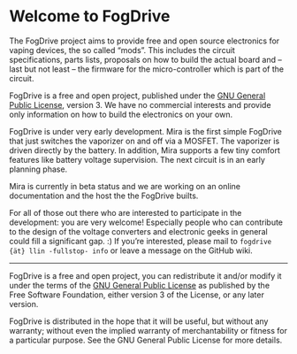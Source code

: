 Welcome to FogDrive
===================

The FogDrive project aims to provide free and open source electronics for vaping devices, the so called “mods”.
This includes the circuit specifications, parts lists, proposals on how to build the actual board
and – last but not least – the firmware for the micro-controller which is part of the circuit.

FogDrive is a free and open project, published under the [GNU General Public License](http://www.gnu.org/licenses/), version 3. We have no commercial interests and provide only information on how to build the electronics on your own.

FogDrive is under very early development. Mira is the first simple FogDrive that just switches the vaporizer on and off via a MOSFET.
The vaporizer is driven directly by the battery. In addition, Mira supports a few tiny comfort
features like battery voltage supervision. The next circuit is in an early planning phase.

Mira is currently in beta status and we are working on an online documentation and the host the the FogDrive builts.

For all of those out there who are interested to participate in the development: you are very welcome! Especially people who can contribute to the design of the voltage converters and electronic geeks in general could fill a significant gap. :) If you’re interested, please mail to `fogdrive {ät} llin -fullstop- info` or leave a message on the GitHub wiki.


* * *

FogDrive is a free and open project, you can redistribute it and/or modify
it under the terms of the [GNU General Public License](http://www.gnu.org/licenses/) as published by
the Free Software Foundation, either version 3 of the License, or any later version.

FogDrive is distributed in the hope that it will be useful,
but without any warranty; without even the implied warranty of
merchantability or fitness for a particular purpose.  See the
GNU General Public License for more details.